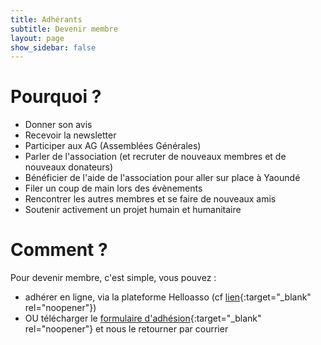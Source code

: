 ```yaml
---
title: Adhérants
subtitle: Devenir membre
layout: page
show_sidebar: false
---
```


# Pourquoi ?

   - Donner son avis
   - Recevoir la newsletter
   - Participer aux AG (Assemblées Générales)
   - Parler de l'association (et recruter de nouveaux membres et de nouveaux donateurs)
   - Bénéficier de l'aide de l'association pour aller sur place à Yaoundé
   - Filer un coup de main lors des évènements
   - Rencontrer les autres membres et se faire de nouveaux amis
   - Soutenir activement un projet humain et humanitaire

# Comment ?

Pour devenir membre, c'est simple, vous pouvez :

   - adhérer en ligne, via la plateforme Helloasso (cf [lien](https://www.helloasso.com/associations/graines-de-papaye-solidaire/#membership){:target="_blank" rel="noopener"})
   - OU télécharger le [formulaire d'adhésion](adhesion.pdf){:target="_blank" rel="noopener"} et nous le retourner par courrier

